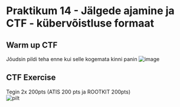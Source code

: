 # Praktikum 14 - Jälgede ajamine ja CTF - kübervõistluse formaat 

## Warm up CTF  
Jõudsin pildi teha enne kui selle kogemata kinni panin
![image](https://github.com/JuhanPauklin/AndmeturbePraktikumid/assets/90179916/d8a2c7eb-91f1-49d1-8e46-beccb66abc83)

## CTF Exercise  
Tegin 2x 200pts (ATIS 200 pts ja ROOTKIT 200pts)  
![pilt](https://github.com/JuhanPauklin/AndmeturbePraktikumid/assets/90179916/fe1bee76-45b8-4f6a-9dc2-c7008ce504f4)

